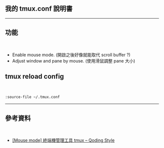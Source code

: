 ## 我的 tmux.conf 說明書

---

## 功能

<br>

- Enable mouse mode. (開啟之後好像就能取代 scroll buffer ?)
- Adjust window and pane by mouse. (使用滑鼠調整 pane 大小)

## tmux reload config

<br>

```bash
:source-file ~/.tmux.conf
```

---

## 參考資料

<br>

- [[Mouse mode] 終端機管理工具 tmux – Qoding Style](https://blog.qoding.us/2020/12/%E7%B5%82%E7%AB%AF%E6%A9%9F%E7%AE%A1%E7%90%86%E5%B7%A5%E5%85%B7-tmux/)
